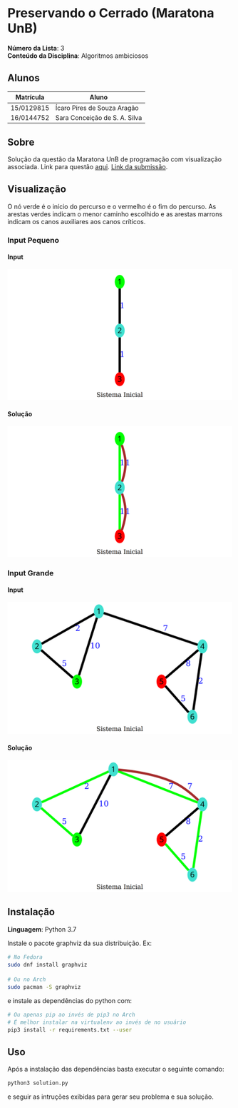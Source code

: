# Preservando o Cerrado (Maratona UnB)

**Número da Lista**: 3<br>
**Conteúdo da Disciplina**: Algoritmos ambiciosos<br>

## Alunos
|Matrícula | Aluno |
| -- | -- |
| 15/0129815 | Ícaro Pires de Souza Aragão |
| 16/0144752 | Sara Conceição de S. A. Silva |

## Sobre 
Solução da questão da Maratona UnB de programação com visualização associada. Link para questão [aqui](https://codeforces.com/group/btcK4I5D5f/contest/253645/problem/B). [Link da submissão](https://codeforces.com/group/btcK4I5D5f/contest/253645/submission/62655005).

## Visualização

O nó verde é o início do percurso e o vermelho é o fim do percurso. As arestas verdes indicam o menor caminho escolhido e as arestas marrons indicam os canos auxiliares aos canos críticos.

### Input Pequeno

#### Input

![input small](images/original_small.png)

#### Solução

![solução small](images/solution_small.png)

### Input Grande

#### Input

![input big](images/original_big.png)

#### Solução

![solução big](images/solution_big.png)

## Instalação 

**Linguagem**: Python 3.7

Instale o pacote graphviz da sua distribuição. Ex:

``` sh
# No Fedora
sudo dnf install graphviz

# Ou no Arch
sudo pacman -S graphviz
```

e instale as dependências do python com:

``` sh
# Ou apenas pip ao invés de pip3 no Arch
# É melhor instalar na virtualenv ao invés de no usuário
pip3 install -r requirements.txt --user
```

## Uso 

Após a instalação das dependências basta executar o seguinte comando:

``` sh
python3 solution.py
```

e seguir as intruções exibidas para gerar seu problema e sua solução.
